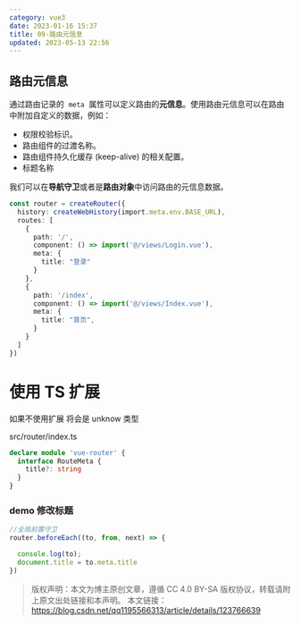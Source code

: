 ```yaml
---
category: vue3
date: 2023-01-16 15:37
title: 09-路由元信息
updated: 2023-05-13 22:56
---
```


## 路由元信息

通过路由记录的  `meta`  属性可以定义路由的**元信息**。使用路由元信息可以在路由中附加自定义的数据，例如：

- 权限校验标识。
- 路由组件的过渡名称。
- 路由组件持久化缓存 (keep-alive) 的相关配置。
- 标题名称



我们可以在**导航守卫**或者是**路由对象**中访问路由的元信息数据。

```ts
const router = createRouter({
  history: createWebHistory(import.meta.env.BASE_URL),
  routes: [
    {
      path: '/',
      component: () => import('@/views/Login.vue'),
      meta: {
        title: "登录"
      }
    },
    {
      path: '/index',
      component: () => import('@/views/Index.vue'),
      meta: {
        title: "首页",
      }
    }
  ]
})
```

# 使用 TS 扩展

如果不使用扩展 将会是 unknow 类型

src/router/index.ts
```typescript
declare module 'vue-router' {
  interface RouteMeta {
    title?: string
  }
}
```

### demo 修改标题
```ts
//全局前置守卫
router.beforeEach((to, from, next) => {

  console.log(to);
  document.title = to.meta.title
})
```

> 版权声明：本文为博主原创文章，遵循 CC 4.0 BY-SA 版权协议，转载请附上原文出处链接和本声明。
> 本文链接：https://blog.csdn.net/qq1195566313/article/details/123766639